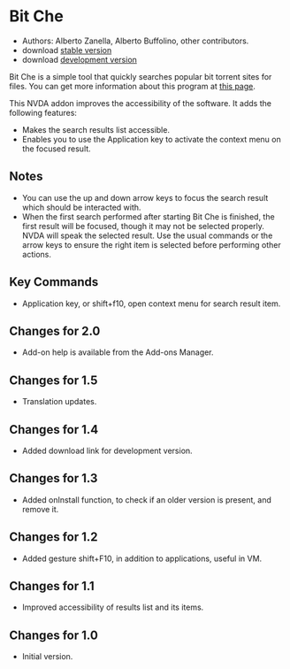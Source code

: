 # Bit Che #
*   Authors: Alberto Zanella, Alberto Buffolino, other contributors.
*   download [stable version][1]
*   download [development version][3]

Bit Che is a simple tool that quickly searches popular bit torrent sites for files.
You can get more information about this program at [this page][2].

This NVDA addon improves the accessibility of the software. It adds the following features:

*   Makes the search results list accessible.
*   Enables you to use the Application key to activate the context menu on the focused result.


## Notes ##
*   You can use the up and down arrow keys to focus the search result which should be interacted with.
*   When the first search performed after starting Bit Che is finished, the first result will be focused, though it may not be selected properly. NVDA will speak the selected result. Use the usual commands or the arrow keys to ensure the right item is selected before performing other actions.


## Key Commands ##
*   Application key, or shift+f10, open context menu for search result item.


## Changes for 2.0 ##
*   Add-on help is available from the Add-ons Manager.

## Changes for 1.5 ##
*   Translation updates.

## Changes for 1.4 ##
*   Added download link for development version.

## Changes for 1.3 ##
*   Added onInstall function, to check if an older version is present, and remove it.

## Changes for 1.2 ##
*   Added gesture shift+F10, in addition to applications, useful in VM.

## Changes for 1.1 ##
*   Improved accessibility of results list and its items.

## Changes for 1.0 ##
*   Initial version.

[1]: http://addons.nvda-project.org/files/get.php?file=bc

[2]: http://www.convivea.com

[3]: http://addons.nvda-project.org/files/get.php?file=bc-dev
